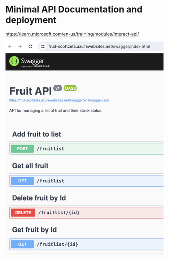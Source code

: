 # Minimal API Documentation and deployment

https://learn.microsoft.com/en-us/training/modules/interact-api/

![Deployment complete](https://github.com/Scott-Zeta/dotNetPlayground/blob/main/FruitAPI_DocAndDeploy/Screenshot%202024-03-26%20at%2016.46.35.png)
